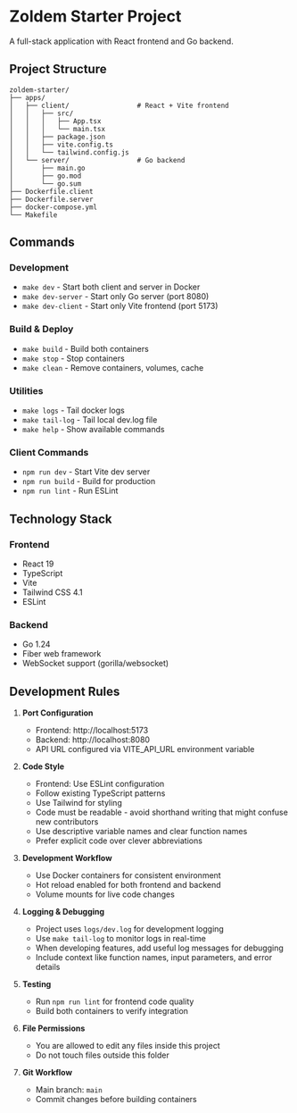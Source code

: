 # Zoldem Starter Project

A full-stack application with React frontend and Go backend.

## Project Structure

```
zoldem-starter/
├── apps/
│   ├── client/                 # React + Vite frontend
│   │   ├── src/
│   │   │   ├── App.tsx
│   │   │   └── main.tsx
│   │   ├── package.json
│   │   ├── vite.config.ts
│   │   └── tailwind.config.js
│   └── server/                 # Go backend
│       ├── main.go
│       ├── go.mod
│       └── go.sum
├── Dockerfile.client
├── Dockerfile.server
├── docker-compose.yml
└── Makefile
```

## Commands

### Development
- `make dev` - Start both client and server in Docker
- `make dev-server` - Start only Go server (port 8080)
- `make dev-client` - Start only Vite frontend (port 5173)

### Build & Deploy
- `make build` - Build both containers
- `make stop` - Stop containers
- `make clean` - Remove containers, volumes, cache

### Utilities
- `make logs` - Tail docker logs
- `make tail-log` - Tail local dev.log file
- `make help` - Show available commands

### Client Commands
- `npm run dev` - Start Vite dev server
- `npm run build` - Build for production
- `npm run lint` - Run ESLint

## Technology Stack

### Frontend
- React 19
- TypeScript
- Vite
- Tailwind CSS 4.1
- ESLint

### Backend
- Go 1.24
- Fiber web framework
- WebSocket support (gorilla/websocket)

## Development Rules

1. **Port Configuration**
   - Frontend: http://localhost:5173
   - Backend: http://localhost:8080
   - API URL configured via VITE_API_URL environment variable

2. **Code Style**
   - Frontend: Use ESLint configuration
   - Follow existing TypeScript patterns
   - Use Tailwind for styling
   - Code must be readable - avoid shorthand writing that might confuse new contributors
   - Use descriptive variable names and clear function names
   - Prefer explicit code over clever abbreviations

3. **Development Workflow**
   - Use Docker containers for consistent environment
   - Hot reload enabled for both frontend and backend
   - Volume mounts for live code changes

4. **Logging & Debugging**
   - Project uses `logs/dev.log` for development logging
   - Use `make tail-log` to monitor logs in real-time
   - When developing features, add useful log messages for debugging
   - Include context like function names, input parameters, and error details

5. **Testing**
   - Run `npm run lint` for frontend code quality
   - Build both containers to verify integration

6. **File Permissions**
   - You are allowed to edit any files inside this project
   - Do not touch files outside this folder

7. **Git Workflow**
   - Main branch: `main`
   - Commit changes before building containers